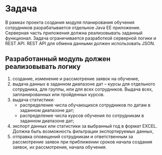 # **Задача**

В рамках проекта создания модуля планирования обучения сотрудников разрабатывается отдельное Java EE приложение. 
Серверная часть приложения должна реализовывать заданный функционал. Задача ограничивается разработкой серверной логики и REST API. REST API для обмена данными должен использовать JSON.

## **Разработанный модуль должен реализовывать логику**
1. создание, изменение и рассмотрение заявок на обучение,
2. выдача данных в заданном диапазоне дат – курсы для отдельного сотрудника, для группы, или для всех сотрудников. Выдача всех, запланированных или пройденных курсов.
3. выдача статистики:
    * распределение числа обучающихся сотрудников по датам в заданном диапазоне дат;
    * распределение числа курсов обучения по сотрудникам в заданном диапазоне дат;
4. экспорт данных или статистики за выбранный год в формат EXCEL. Должна быть возможность фильтрации экспортируемых данных,
5. отправка оповещений сотрудникам и ответственным за рассмотрение заявок при приближении сроков начала создания заявок, их рассмотрения, начала обучения.


